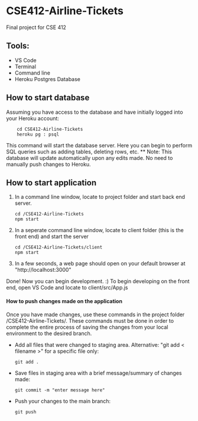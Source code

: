 # CSE412-Airline-Tickets
Final project for CSE 412

## Tools:
- VS Code
- Terminal
- Command line
- Heroku Postgres Database

## How to start database
Assuming you have access to the database and have initially logged into your Heroku account:
```
    cd CSE412-Airline-Tickets
    heroku pg : psql
```
This command will start the database server. Here you can begin to perform SQL queries such as adding tables, deleting rows, etc.
** Note: This database will update automatically upon any edits made. No need to manually push changes to Heroku.

## How to start application
1. In a command line window, locate to project folder and start back end server.
    ```
    cd /CSE412-Airline-Tickets
    npm start
    ```
2. In a seperate command line window, locate to client folder (this is the front end) and start the server
    ```
    cd /CSE412-Airline-Tickets/client
    npm start
    ```
3. In a few seconds, a web page should open on your default browser at "http://localhost:3000"

Done! Now you can begin development. :) To begin developing on the front end, open VS Code and locate to client/src/App.js

#### How to push changes made on the application
Once you have made changes, use these commands in the project folder /CSE412-Airline-Tickets/. These commands must be done in order to complete the entire process of saving the changes from your local environment to the desired branch.

- Add all files that were changed to staging area. Alternative: "git add < filename >" for a specific file only:
    ``` 
    git add .
    ```
- Save files in staging area with a brief message/summary of changes made:
    ```
    git commit -m "enter message here"
    ```
- Push your changes to the main branch:
    ```
    git push                        
    ```
